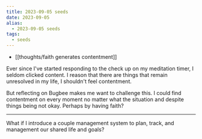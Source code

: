 ```yaml
---
title: 2023-09-05 seeds
date: 2023-09-05
alias:
  - 2023-09-05 seeds
tags:
  - seeds
---
```

- [[thoughts/faith generates contentment]]

Ever since I've started responding to the check up on my meditation timer, I seldom clicked content. I reason that there are things that remain unresolved in my life, I shouldn't feel contentment.

But reflecting on Bugbee makes me want to challenge this. I could find contentment on every moment no matter what the situation and despite things being not okay. Perhaps by having faith?

---
What if I introduce a couple management system to plan, track, and management our shared life and goals?
